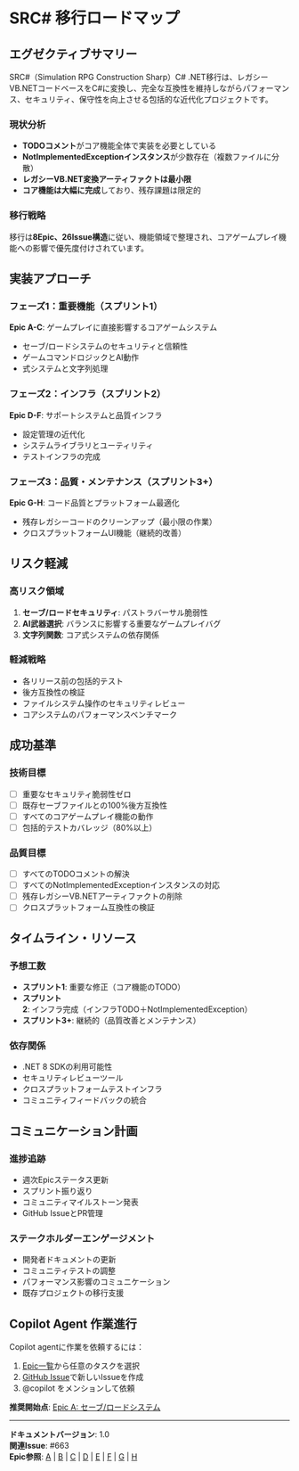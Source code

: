 # SRC# 移行ロードマップ

## エグゼクティブサマリー

SRC#（Simulation RPG Construction Sharp）C# .NET移行は、レガシーVB.NETコードベースをC#に変換し、完全な互換性を維持しながらパフォーマンス、セキュリティ、保守性を向上させる包括的な近代化プロジェクトです。

### 現状分析

- **TODOコメント**がコア機能全体で実装を必要としている
- **NotImplementedExceptionインスタンス**が少数存在（複数ファイルに分散）
- **レガシーVB.NET変換アーティファクトは最小限**
- **コア機能は大幅に完成**しており、残存課題は限定的

### 移行戦略

移行は**8Epic、26Issue構造**に従い、機能領域で整理され、コアゲームプレイ機能への影響で優先度付けされています。

## 実装アプローチ

### フェーズ1：重要機能（スプリント1）
**Epic A-C**: ゲームプレイに直接影響するコアゲームシステム
- セーブ/ロードシステムのセキュリティと信頼性
- ゲームコマンドロジックとAI動作
- 式システムと文字列処理

### フェーズ2：インフラ（スプリント2）
**Epic D-F**: サポートシステムと品質インフラ
- 設定管理の近代化
- システムライブラリとユーティリティ
- テストインフラの完成

### フェーズ3：品質・メンテナンス（スプリント3+）
**Epic G-H**: コード品質とプラットフォーム最適化
- 残存レガシーコードのクリーンアップ（最小限の作業）
- クロスプラットフォームUI機能（継続的改善）

## リスク軽減

### 高リスク領域
1. **セーブ/ロードセキュリティ**: パストラバーサル脆弱性
2. **AI武器選択**: バランスに影響する重要なゲームプレイバグ
3. **文字列関数**: コア式システムの依存関係

### 軽減戦略
- 各リリース前の包括的テスト
- 後方互換性の検証
- ファイルシステム操作のセキュリティレビュー
- コアシステムのパフォーマンスベンチマーク

## 成功基準

### 技術目標
- [ ] 重要なセキュリティ脆弱性ゼロ
- [ ] 既存セーブファイルとの100%後方互換性
- [ ] すべてのコアゲームプレイ機能の動作
- [ ] 包括的テストカバレッジ（80%以上）

### 品質目標  
- [ ] すべてのTODOコメントの解決
- [ ] すべてのNotImplementedExceptionインスタンスの対応
- [ ] 残存レガシーVB.NETアーティファクトの削除
- [ ] クロスプラットフォーム互換性の検証

## タイムライン・リソース

### 予想工数
- **スプリント1**: 重要な修正（コア機能のTODO）
- **スプリント2**: インフラ完成（インフラTODO＋NotImplementedException）
- **スプリント3+**: 継続的（品質改善とメンテナンス）

### 依存関係
- .NET 8 SDKの利用可能性
- セキュリティレビューツール
- クロスプラットフォームテストインフラ
- コミュニティフィードバックの統合

## コミュニケーション計画

### 進捗追跡
- 週次Epicステータス更新
- スプリント振り返り
- コミュニティマイルストーン発表
- GitHub IssueとPR管理

### ステークホルダーエンゲージメント
- 開発者ドキュメントの更新
- コミュニティテストの調整
- パフォーマンス影響のコミュニケーション
- 既存プロジェクトの移行支援

## Copilot Agent 作業進行

Copilot agentに作業を依頼するには：
1. [Epic一覧](./epics/)から任意のタスクを選択
2. [GitHub Issue](../.github/ISSUE_TEMPLATE/epic-task.md)で新しいIssueを作成
3. @copilot をメンションして依頼

**推奨開始点**: [Epic A: セーブ/ロードシステム](./epics/epic-a-save-load.md)

---

**ドキュメントバージョン**: 1.0  
**関連Issue**: #663  
**Epic参照**: [A](./epics/epic-a-save-load.md) | [B](./epics/epic-b-game-commands.md) | [C](./epics/epic-c-expression-system.md) | [D](./epics/epic-d-configuration.md) | [E](./epics/epic-e-system-libraries.md) | [F](./epics/epic-f-test-infrastructure.md) | [G](./epics/epic-g-legacy-cleanup.md) | [H](./epics/epic-h-ui-platform.md)